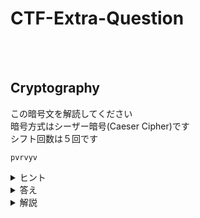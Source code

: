 # CTF-Extra-Question
<br>
<br>

## Cryptography

この暗号文を解読してください  
暗号方式はシーザー暗号(Caeser Cipher)です  
シフト回数は５回です

```
pvrvyv
```
<details>
<summary>ヒント</summary>

この暗号文はシーザー暗号(Caeser Cipher)を使って暗号化しています  
シーザー暗号は文字を特定の回数分右にずらすことで、本来の文字を変える暗号です。  
ここでいう右にずらす特定の回数のことをシフトと言います  
例えば、abcという文字をシフトを３にして暗号化するとdefとなります。
<br>
<br>
**アルファベット:** ```a b c d e f g h i j k l m n o p q r s t u w v x y z```
</details>  

<details>
<summary>答え</summary>

**答え:** kqmqtq
</details>  

<details>
<summary>解説</summary>

シーザー暗号は文字を右に特定の回数ずらす（この回数をシフトと言う）ことで文字を暗号化します  
今回はシフトが５なので、元の文字を５回右にずらした文字になっています  
なので、元の文字に戻すには５回左にずらす必要があります  
左にずらしてみるとkqmqtqとなるので、答えはkqmqtqです
</details>
